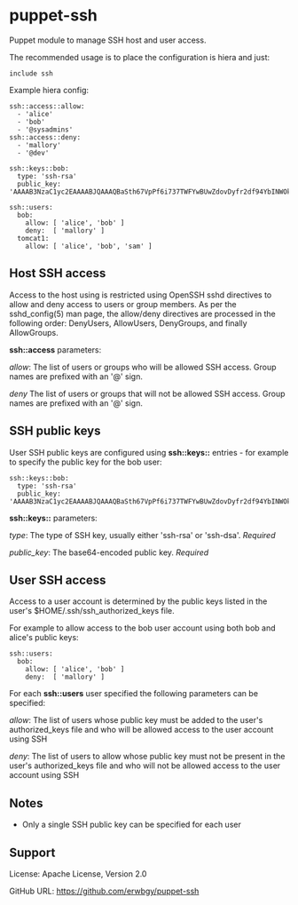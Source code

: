 # puppet-ssh

Puppet module to manage SSH host and user access.

The recommended usage is to place the configuration is hiera and just:

    include ssh

Example hiera config:

    ssh::access::allow:
      - 'alice'
      - 'bob'
      - '@sysadmins'
    ssh::access::deny:
      - 'mallory'
      - '@dev'
    
    ssh::keys::bob:
      type: 'ssh-rsa'
      public_key: 'AAAAB3NzaC1yc2EAAAABJQAAAQBaSth67VpPf6i737TWFYwBUwZdovDyfr2df94YbINWOkOQTBoaR5TnUSgqorpTUGmif8w2khqWWb/ZI+l5HQckR8WVVgBDnFPnXcYZ2ok0qV85bD/ttlpw4QDMb82+f72YcBu4h5A2eKxroqFQCyigfXtE3JjgakIm3iW7OW6XQUkAT8MZFhy3xlodJCdNOxvxawd9CVpw70cTeA7bXBiS8AFUpcKp20Z45tixiESrH2E4TRCy8HHxnN6fGUG+Xt6No265fPpEc+Bg+/hkrguIVEuj2NoIoQcS4F8Kew73jnJte4qugNbJIwcKTWn3NvgjA2CwPIWxvkvJerx129cf'

    ssh::users:
      bob:
        allow: [ 'alice', 'bob' ]
        deny:  [ 'mallory' ]
      tomcat1:
        allow: [ 'alice', 'bob', 'sam' ]

## Host SSH access

Access to the host using is restricted using OpenSSH sshd directives to allow
and deny access to users or group members.  As per the sshd_config(5) man page,
the allow/deny directives are processed in the following order: DenyUsers,
AllowUsers, DenyGroups, and finally AllowGroups.

**ssh::access** parameters:

*allow*: The list of users or groups who will be allowed SSH access. Group
names are prefixed with an '@' sign.

*deny* The list of users or groups that will not be allowed SSH access. Group
names are prefixed with an '@' sign.

## SSH public keys

User SSH public keys are configured using **ssh::keys::<username>** entries -
for example to specify the public key for the bob user:

    ssh::keys::bob:
      type: 'ssh-rsa'
      public_key: 'AAAAB3NzaC1yc2EAAAABJQAAAQBaSth67VpPf6i737TWFYwBUwZdovDyfr2df94YbINWOkOQTBoaR5TnUSgqorpTUGmif8w2khqWWb/ZI+l5HQckR8WVVgBDnFPnXcYZ2ok0qV85bD/ttlpw4QDMb82+f72YcBu4h5A2eKxroqFQCyigfXtE3JjgakIm3iW7OW6XQUkAT8MZFhy3xlodJCdNOxvxawd9CVpw70cTeA7bXBiS8AFUpcKp20Z45tixiESrH2E4TRCy8HHxnN6fGUG+Xt6No265fPpEc+Bg+/hkrguIVEuj2NoIoQcS4F8Kew73jnJte4qugNbJIwcKTWn3NvgjA2CwPIWxvkvJerx129cf'

**ssh::keys::<username>** parameters:

*type*: The type of SSH key, usually either 'ssh-rsa' or 'ssh-dsa'. *Required*

*public_key*: The base64-encoded public key. *Required*

## User SSH access

Access to a user account is determined by the public keys listed in the user's
$HOME/.ssh/ssh_authorized_keys file.  

For example to allow access to the bob user account using both bob and alice's
public keys:

    ssh::users:
      bob:
        allow: [ 'alice', 'bob' ]
        deny:  [ 'mallory' ]

For each **ssh::users** user specified the following parameters can be
specified:

*allow*: The list of users whose public key must be added to the user's
authorized_keys file and who will be allowed access to the user account using
SSH

*deny*: The list of users to allow whose public key must not be present in the
user's authorized_keys file and who will not be allowed access to the user
account using SSH

## Notes

* Only a single SSH public key can be specified for each user

## Support

License: Apache License, Version 2.0

GitHub URL: https://github.com/erwbgy/puppet-ssh
